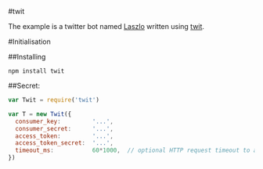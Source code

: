 #twit

The example is a twitter bot named [Laszlo](https://twitter.com/pr_laszlo) written using [twit](https://github.com/ttezel/twit).


#Initialisation

##Installing

```
npm install twit
```

##Secret:

```javascript
var Twit = require('twit')

var T = new Twit({
  consumer_key:         '...',
  consumer_secret:      '...',
  access_token:         '...',
  access_token_secret:  '...',
  timeout_ms:           60*1000,  // optional HTTP request timeout to apply to all requests.
})